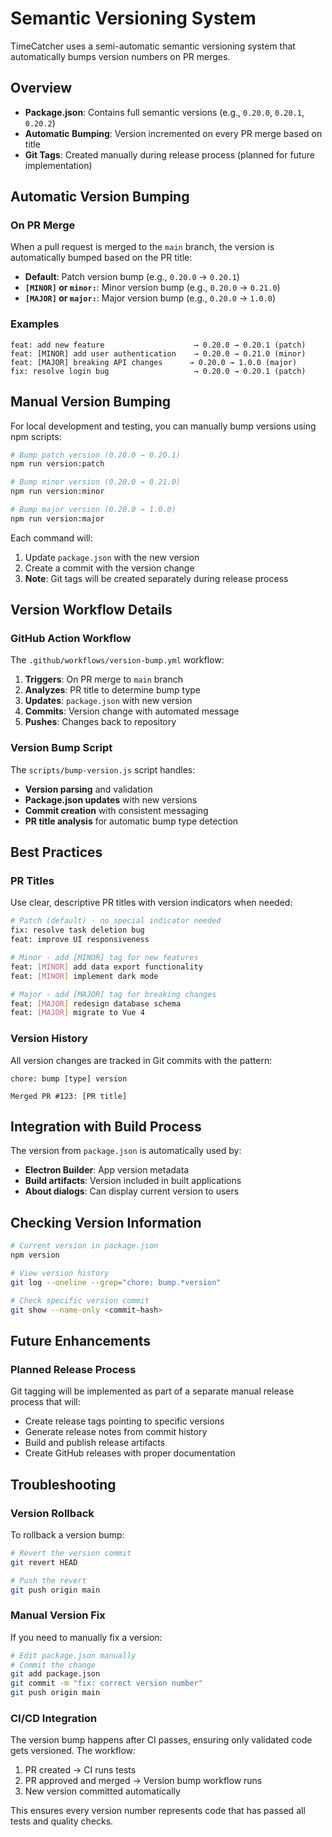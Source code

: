 # Semantic Versioning System

TimeCatcher uses a semi-automatic semantic versioning system that automatically bumps version numbers on PR merges.

## Overview

- **Package.json**: Contains full semantic versions (e.g., `0.20.0`, `0.20.1`, `0.20.2`)
- **Automatic Bumping**: Version incremented on every PR merge based on title
- **Git Tags**: Created manually during release process (planned for future implementation)

## Automatic Version Bumping

### On PR Merge

When a pull request is merged to the `main` branch, the version is automatically bumped based on the PR title:

- **Default**: Patch version bump (e.g., `0.20.0` → `0.20.1`)
- **`[MINOR]` or `minor:`**: Minor version bump (e.g., `0.20.0` → `0.21.0`)
- **`[MAJOR]` or `major:`**: Major version bump (e.g., `0.20.0` → `1.0.0`)

### Examples

```
feat: add new feature                    → 0.20.0 → 0.20.1 (patch)
feat: [MINOR] add user authentication    → 0.20.0 → 0.21.0 (minor)
feat: [MAJOR] breaking API changes      → 0.20.0 → 1.0.0 (major)
fix: resolve login bug                   → 0.20.0 → 0.20.1 (patch)
```

## Manual Version Bumping

For local development and testing, you can manually bump versions using npm scripts:

```bash
# Bump patch version (0.20.0 → 0.20.1)
npm run version:patch

# Bump minor version (0.20.0 → 0.21.0)  
npm run version:minor

# Bump major version (0.20.0 → 1.0.0)
npm run version:major
```

Each command will:
1. Update `package.json` with the new version
2. Create a commit with the version change
3. **Note**: Git tags will be created separately during release process

## Version Workflow Details

### GitHub Action Workflow

The `.github/workflows/version-bump.yml` workflow:

1. **Triggers**: On PR merge to `main` branch
2. **Analyzes**: PR title to determine bump type
3. **Updates**: `package.json` with new version
4. **Commits**: Version change with automated message
5. **Pushes**: Changes back to repository

### Version Bump Script

The `scripts/bump-version.js` script handles:

- **Version parsing** and validation
- **Package.json updates** with new versions
- **Commit creation** with consistent messaging
- **PR title analysis** for automatic bump type detection

## Best Practices

### PR Titles

Use clear, descriptive PR titles with version indicators when needed:

```bash
# Patch (default) - no special indicator needed
fix: resolve task deletion bug
feat: improve UI responsiveness

# Minor - add [MINOR] tag for new features
feat: [MINOR] add data export functionality
feat: [MINOR] implement dark mode

# Major - add [MAJOR] tag for breaking changes  
feat: [MAJOR] redesign database schema
feat: [MAJOR] migrate to Vue 4
```

### Version History

All version changes are tracked in Git commits with the pattern:
```
chore: bump [type] version

Merged PR #123: [PR title]
```

## Integration with Build Process

The version from `package.json` is automatically used by:
- **Electron Builder**: App version metadata
- **Build artifacts**: Version included in built applications
- **About dialogs**: Can display current version to users

## Checking Version Information

```bash
# Current version in package.json
npm version

# View version history
git log --oneline --grep="chore: bump.*version"

# Check specific version commit
git show --name-only <commit-hash>
```

## Future Enhancements

### Planned Release Process

Git tagging will be implemented as part of a separate manual release process that will:
- Create release tags pointing to specific versions
- Generate release notes from commit history
- Build and publish release artifacts
- Create GitHub releases with proper documentation

## Troubleshooting

### Version Rollback

To rollback a version bump:

```bash
# Revert the version commit
git revert HEAD

# Push the revert
git push origin main
```

### Manual Version Fix

If you need to manually fix a version:

```bash
# Edit package.json manually
# Commit the change
git add package.json
git commit -m "fix: correct version number"
git push origin main
```

### CI/CD Integration

The version bump happens after CI passes, ensuring only validated code gets versioned. The workflow:

1. PR created → CI runs tests
2. PR approved and merged → Version bump workflow runs
3. New version committed automatically

This ensures every version number represents code that has passed all tests and quality checks.
